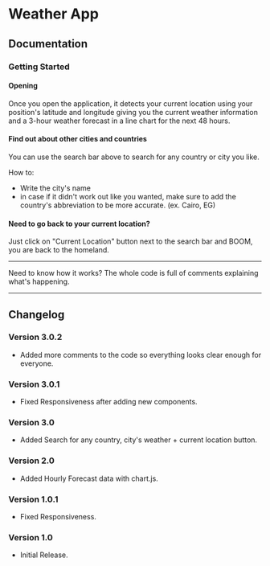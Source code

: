 # Weather App

## Documentation

### Getting Started

#### Opening

Once you open the application, it detects your current location using your position's latitude and longitude giving you the current weather information and a 3-hour weather forecast in a line chart for the next 48 hours.

#### Find out about other cities and countries

You can use the search bar above to search for any country or city you like.

How to:

- Write the city's name
- in case if it didn't work out like you wanted, make sure to add the country's abbreviation to be more accurate. (ex. Cairo, EG)

#### Need to go back to your current location?

Just click on "Current Location" button next to the search bar and BOOM, you are back to the homeland.

-----------------

Need to know how it works? The whole code is full of comments explaining what's happening.

-----------------

## Changelog

### Version 3.0.2

- Added more comments to the code so everything looks clear enough for everyone.

### Version 3.0.1

- Fixed Responsiveness after adding new components.

### Version 3.0

- Added Search for any country, city's weather + current location button.

### Version 2.0

- Added Hourly Forecast data with chart.js.

### Version 1.0.1

- Fixed Responsiveness.

### Version 1.0

- Initial Release.
